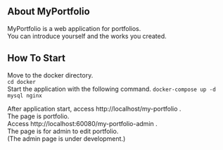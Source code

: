 
## About MyPortfolio

MyPortfolio is a web application for portfolios.  
You can introduce yourself and the works you created.

## How To Start
Move to the docker directory.  
`cd docker`  
Start the application with the following command.
`docker-compose up -d mysql nginx`

After application start, access http://localhost/my-portfolio .  
The page is portfolio.  
Access http://localhost:60080/my-portfolio-admin .  
The page is for admin to edit portfolio.  
(The admin page is under development.)

